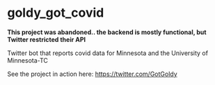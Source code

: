 # goldy_got_covid

**This project was abandoned.. the backend is mostly functional, but Twitter restricted their API**

Twitter bot that reports covid data for Minnesota and the University of Minnesota-TC

See the project in action here: https://twitter.com/GotGoldy
